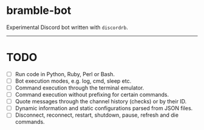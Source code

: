 # bramble-bot

Experimental Discord bot written with `discordrb`.

---

# TODO

- [ ] Run code in Python, Ruby, Perl or Bash.
- [ ] Bot execution modes, e.g. log, cmd, sleep etc.
- [ ] Command execution through the terminal emulator.
- [ ] Command execution without prefixing for certain commands.
- [ ] Quote messages through the channel history (checks) or by their ID.
- [ ] Dynamic information and static configurations parsed from JSON files.
- [ ] Disconnect, reconnect, restart, shutdown, pause, refresh and die commands.